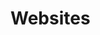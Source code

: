 # Websites
[link text itself]: terminal.sexy  
[link text itself]: thomashunter.name/i3-configurator
